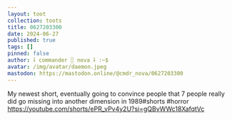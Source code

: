 ```yaml
---
layout: toot
collection: toots
title: 0627203300
date: 2024-06-27
published: true
tags: []
pinned: false
author: ⸸ commander ░ nova ⸸ :~$
avatar: /img/avatar/daemon.jpeg
mastodon: https://mastodon.online/@cmdr_nova/0627203300
---
```


My newest short, eventually going to convince people that 7 people really did go missing into another dimension in 1989#shorts #horror https://youtube.com/shorts/ePR_vPv4y2U?si=gQBvWWc18XafqtVc

